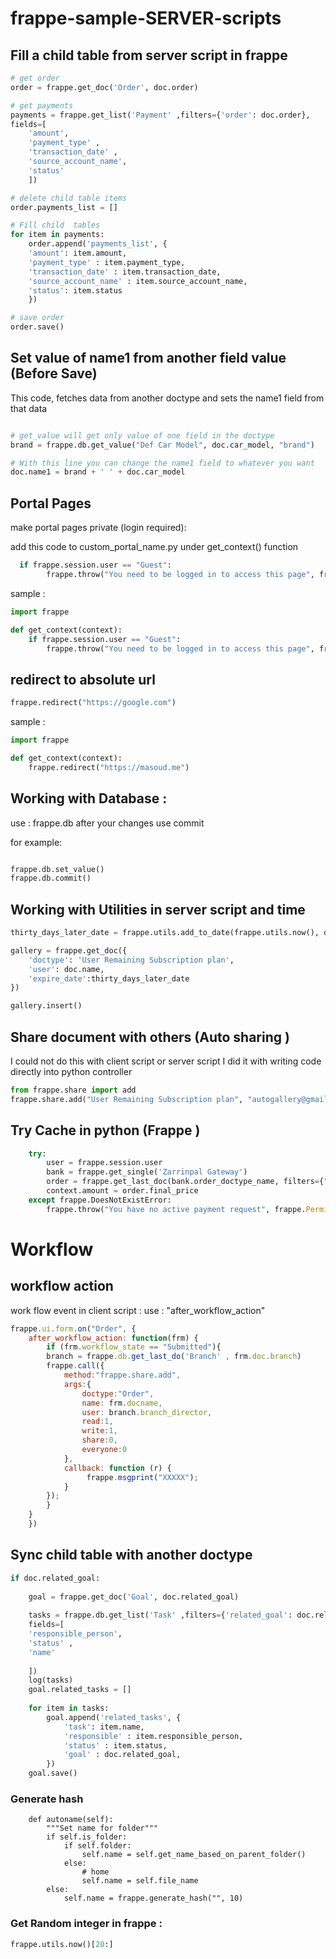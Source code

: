 # frappe-sample-SERVER-scripts

## Fill a child table from server script in frappe

```python
# get order
order = frappe.get_doc('Order', doc.order)

# get payments 
payments = frappe.get_list('Payment' ,filters={'order': doc.order},
fields=[
    'amount',
    'payment_type' ,
    'transaction_date' ,
    'source_account_name',
    'status'
    ])

# delete child table items 
order.payments_list = []

# Fill child  tables 
for item in payments:
    order.append('payments_list', {
    'amount': item.amount,
    'payment_type' : item.payment_type, 
    'transaction_date' : item.transaction_date,
    'source_account_name' : item.source_account_name,
    'status': item.status 
    })

# save order 
order.save()

``` 

## Set value of name1 from another field value (Before Save)

This code, fetches data from another doctype and sets the name1 field from that data
```python

# get_value will get only value of one field in the doctype 
brand = frappe.db.get_value("Def Car Model", doc.car_model, "brand")

# With this line you can change the name1 field to whatever you want
doc.name1 = brand + ' ' + doc.car_model

```

## Portal Pages
make portal pages private (login required):

add this code to custom_portal_name.py under get_context() function
```python
  if frappe.session.user == "Guest":
        frappe.throw("You need to be logged in to access this page", frappe.PermissionError)
```

sample : 
```python
import frappe

def get_context(context):
    if frappe.session.user == "Guest":
        frappe.throw("You need to be logged in to access this page", frappe.PermissionError)

```

## redirect to absolute url
```python
frappe.redirect("https://google.com")
```
sample : 
```python
import frappe

def get_context(context):
    frappe.redirect("https://masoud.me")
```

## Working with Database : 

use : frappe.db
after your changes use commit 

for example: 

```python

frappe.db.set_value()
frappe.db.commit()
```

## Working with Utilities in server script and time
```python
thirty_days_later_date = frappe.utils.add_to_date(frappe.utils.now(), days=30)

gallery = frappe.get_doc({
    'doctype': 'User Remaining Subscription plan',
    'user': doc.name,
    'expire_date':thirty_days_later_date
})

gallery.insert()
```

## Share document with others (Auto sharing )
I could not do this with client script or server script 
I did it with writing code directly into python controller

```python
from frappe.share import add
frappe.share.add("User Remaining Subscription plan", "autogallery@gmail.com-2022-11-08", "work.masoudhosseini@gmail.comaa", write=1, share=1)
```

## Try Cache in python (Frappe )
```python
	try:
		user = frappe.session.user
		bank = frappe.get_single('Zarrinpal Gateway')
		order = frappe.get_last_doc(bank.order_doctype_name, filters={"user": user})
		context.amount = order.final_price
	except frappe.DoesNotExistError:
		frappe.throw("You have no active payment request", frappe.PermissionError)
```


# Workflow
## workflow action
work flow event in client script : use : "after_workflow_action"
```javascript
frappe.ui.form.on("Order", {
    after_workflow_action: function(frm) {
        if (frm.workflow_state == "Submitted"){
        branch = frappe.db.get_last_do('Branch' , frm.doc.branch)
        frappe.call({
		    method:"frappe.share.add",
		    args:{
		        doctype:"Order",
	            name: frm.docname,
	            user: branch.branch_director,
	            read:1,
	            write:1,
	            share:0,
	            everyone:0
		    },
		    callback: function (r) {
				 frappe.msgprint("XXXXX");
			}
		});
		}
    }
    })

```

## Sync child table with another doctype

```python
if doc.related_goal:
    
    goal = frappe.get_doc('Goal', doc.related_goal)
    
    tasks = frappe.db.get_list('Task' ,filters={'related_goal': doc.related_goal},
    fields=[
    'responsible_person',
    'status' ,
    'name'
    
    ])
    log(tasks)
    goal.related_tasks = []
    
    for item in tasks:
        goal.append('related_tasks', {
            'task': item.name,
            'responsible' : item.responsible_person, 
            'status' : item.status,
            'goal' : doc.related_goal,
        })
    goal.save()
```

### Generate hash 

```pyhon
	def autoname(self):
		"""Set name for folder"""
		if self.is_folder:
			if self.folder:
				self.name = self.get_name_based_on_parent_folder()
			else:
				# home
				self.name = self.file_name
		else:
			self.name = frappe.generate_hash("", 10)
```

### Get Random integer in frappe  : 

```python
frappe.utils.now()[20:]
```